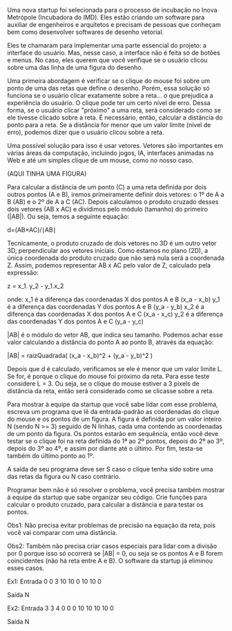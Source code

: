 Uma nova startup foi selecionada para o processo de incubação no Inova Metrópole (Incubadora do IMD). Eles estão criando um software para auxiliar de engenheiros e arquitetos e precisam de pessoas que conheçam bem como desenvolver softwares de desenho vetorial.

Eles te chamaram para implementar uma parte essencial do projeto: a interface do usuário. Mas, nesse caso, a interface não é feita só de botões e menus. No caso, eles querem que você verifique se o usuário clicou sobre uma das linha de uma figura do desenho.

Uma primeira abordagem é verificar se o clique do mouse foi sobre um ponto de uma das retas que define o desenho. Porém, essa solução só funciona se o usuário clicar exatamente sobre a reta... o que prejudica a experiência do usuário. O clique pode ter um certo nível de erro. Dessa forma, se o usuário clicar "próximo" a uma reta, será considerado como se ele tivesse clicado sobre a reta. É necessário, então, calcular a distância do ponto para a reta. Se a distância for menor que um valor limite (nível de erro), podemos dizer que o usuário clicou sobre a reta.

Uma possível solução para isso é usar vetores. Vetores são importantes em várias áreas da computação, incluindo jogos, IA, interfaces animadas na Web e até um simples clique de um mouse, como no nosso caso.

(AQUI TINHA UMA FIGURA)

Para calcular a distância de um ponto (C) a uma reta definida por dois outros pontos (A e B), iremos primeiramente definir dois vetores: o 1º de A a B (AB) e o 2º de A a C (AC). Depois calculamos o produto cruzado desses dois vetores (AB x AC) e dividimos pelo módulo (tamanho) do primeiro (|AB|). Ou seja, temos a seguinte equação:

d=(AB×AC)/∣AB∣​

Tecnicamente, o produto cruzado de dois vetores no 3D é um outro vetor 3D, perpendicular aos vetores iniciais. Como estamos no plano (2D), a única coordenada do produto cruzado que não será nula será a coordenada Z. Assim, podemos representar AB x AC pelo valor de Z, calculado pela expressão:

​z = x_1. y_2 - y_1.x_2

onde:
x_1 é a diferença das coordenadas X dos pontos A e B (x_a - x_b)
y_1 é a diferença das coordenadas Y dos pontos A e B (y_a - y_b)
x_2 é a diferença das coordenadas X dos pontos A e C (x_a - x_c)
y_2 é a diferença das coordenadas Y dos pontos A e C (y_a - y_c)

|AB| é o módulo do vetor AB, que indica seu tamanho. Podemos achar esse valor calculando a distância do ponto A ao ponto B, através da equação:

​|AB| = raizQuadrada( (x_a - x_b)^2 + (y_a - y_b)^2 )

Depois que d é calculado, verificamos se ele é menor que um valor limite L. Se for, é porque o clique do mouse foi próximo da reta. Para esse teste considere L = 3. Ou seja, se o clique do mouse estiver a 3 pixels de distância da reta, então será considerado como se clicasse sobre a reta.

Para mostrar à equipe da startup que você sabe lidar com esse problema, escreva um programa que lê da entrada-padrão as coordenadas do clique do mouse e os pontos de um figura. A figura é definida por um valor inteiro N (sendo N >= 3) seguido de N linhas, cada uma contendo as coordenadas de um ponto da figura. Os pontos estarão em sequência, então você deve testar se o clique foi na reta definida do 1ª ao 2º pontos, depois do 2º ao 3º, depois do 3º ao 4º, e assim por diante até o último. Por fim, testa-se também do último ponto ao 1º.

A saída de seu programa deve ser S caso o clique tenha sido sobre uma das retas da figura ou N caso contrário.

Programar bem não é só resolver o problema, você precisa também mostrar à equipe da startup que sabe organizar seu código. Crie funções para calcular o produto cruzado, para calcular a distância e para testar os pontos.

Obs1: Não precisa evitar problemas de precisão na equação da reta, pois você vai comparar com uma distância.

Obs2: Também não precisa criar casos especiais para lidar com a divisão por 0 porque isso só ocorrerá se |AB| = 0, ou seja se os pontos A e B forem coincidentes (não há reta entre A e B). O software da startup já eliminou esses casos.

Ex1:
Entrada
0 0
3
10 10
0 10
10 0

Saída
N

Ex2:
Entrada
3 3
4
0 0
0 10
10 10
10 0

Saída
N